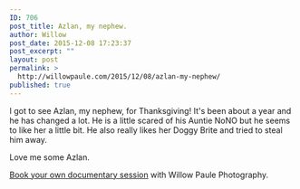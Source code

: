 ```yaml
---
ID: 706
post_title: Azlan, my nephew.
author: Willow
post_date: 2015-12-08 17:23:37
post_excerpt: ""
layout: post
permalink: >
  http://willowpaule.com/2015/12/08/azlan-my-nephew/
published: true
---
```

<p>I got to see Azlan, my nephew, for Thanksgiving! It&#39;s been about a year and he has changed a lot. He is a little scared of his Auntie NoNO but he seems to like her a little bit. He also really likes her Doggy Brite and tried to steal him away.</p>

<p>
<zentobox height="960" preview="/img/s5/v116/p1702194717-6.jpg" width="641"><!--
{
  "type": "zf.zentobox.PhotoVideo",
  "options": {
    "autoPlay": false,
    "hoverAction": "1",
    "hideWatermark": "false",
    "isSoundtrackLooped": false,
    "duration": "5",
    "transition": "2",
    "autoStart": false,
    "needLoopImages": false,
    "isRandom": false,
    "hasTopBar": true,
    "needLinkToGallery": true,
    "linkToGalleryText": "Visit Gallery",
    "showPhotoTitles": true,
    "showGalleryTitle": true,
    "showController": true,
    "allowFullScreen": true,
    "showThumbs": false,
    "controllerStyle": "31",
    "showOpeningSlide": true,
    "showClosingSlide": true,
    "slideBgColor": "#111111",
    "slideDisplayNameColor": "#f5f5f5",
    "slideGalleryTitleColor": "#dddddd",
    "bgColor": "#555555",
    "isBackgroundTransparent": false,
    "hideBorder": false,
    "borderColor": "#555555",
    "animationStyle": 2,
    "animationColor": "#cccccc",
    "anchorPoint": 4,
    "click": {
      "action": "0",
      "newWindow": false,
      "url": ""
    }
  },
  "layout": {
    "imageSize": "-1",
    "customWidth": "800",
    "customHeight": "630",
    "browserScaling": "true",
    "themeBorder": "true",
    "alignment": "2",
    "hSpace": "25",
    "vSpace": "15",
    "borderWidth": 0,
    "sizingMode": "0",
    "fixedAlignment": "false"
  },
  "content": {
    "photoSetId": "gal578272407",
    "ownerId": 841192347,
    "photoId": "1702194717",
    "isVideo": false
  }
}
--></zentobox>
</p>

<p>Love me some Azlan.</p>

<p><a href="http://www.willowpaule.com/contact" target="_blank">Book your own documentary session</a> with Willow Paule Photography.</p>